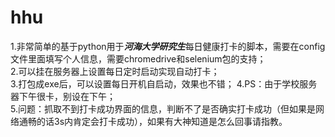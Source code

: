 # hhu
1.非常简单的基于python用于***河海大学研究生***每日健康打卡的脚本，需要在config文件里面填写个人信息，需要chromedrive和selenium包的支持；  
2.可以挂在服务器上设置每日定时启动实现自动打卡；  
3.打包成exe后，可以设置每日开机自启动，效果也不错；
4.PS：由于学校服务器下午很卡，别设在下午；  
5.问题：抓取不到打卡成功界面的信息，判断不了是否确实打卡成功（但如果是网络通畅的话3s内肯定会打卡成功），如果有大神知道是怎么回事请指教。
